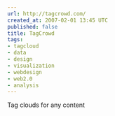 ```yaml
---
url: http://tagcrowd.com/
created_at: 2007-02-01 13:45 UTC
published: false
title: TagCrowd
tags:
- tagcloud
- data
- design
- visualization
- webdesign
- web2.0
- analysis
---
```


Tag clouds for any content
